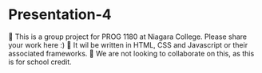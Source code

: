 # Presentation-4
👋 This is a group project for PROG 1180 at Niagara College. Please share your work here :)
🌱 It wil be written in HTML, CSS and Javascript or their associated frameworks.
💞️ We are not looking to collaborate on this, as this is for school credit.
